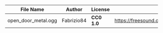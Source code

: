 | File Name        | Author   | License   | Link                            |
|------------------|----------|-----------|---------------------------------|
| open_door_metal.ogg | Fabrizio84 | **CC0 1.0** | https://freesound.org/people/Fabrizio84/sounds/457550/ |
